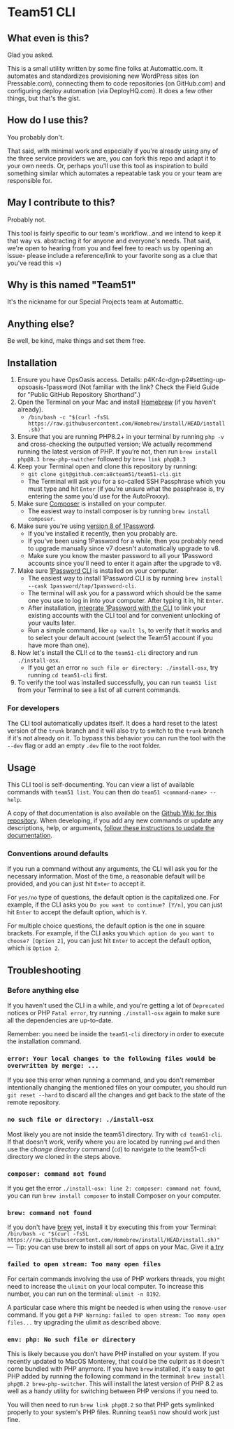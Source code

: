 # Team51 CLI

## What even is this?

Glad you asked.

This is a small utility written by some fine folks at Automattic.com. It automates and standardizes provisioning new WordPress sites (on Pressable.com), connecting them to code repositories (on GitHub.com) and configuring deploy automation (via DeployHQ.com). It does a few other things, but that's the gist.

## How do I use this?

You probably don't.

That said, with minimal work and especially if you're already using any of the three service providers we are, you can fork this repo and adapt it to your own needs. Or, perhaps you'll use this tool as inspiration to build something similar which automates a repeatable task you or your team are responsible for.

## May I contribute to this?

Probably not.

This tool is fairly specific to our team's workflow...and we intend to keep it that way vs. abstracting it for anyone and everyone's needs. That said, we're open to hearing from you and feel free to reach us by opening an issue- please include a reference/link to your favorite song as a clue that you've read this =)

## Why is this named "Team51"

It's the nickname for our Special Projects team at Automattic.

## Anything else?

Be well, be kind, make things and set them free.

## Installation
1. Ensure you have OpsOasis access. Details: p4Kr4c-dgn-p2#setting-up-opsoasis-1password (Not familiar with the link? Check the Field Guide for "Public GitHub Repository Shorthand".)
1. Open the Terminal on your Mac and install [Homebrew](https://brew.sh/) (if you haven't already).
	- `/bin/bash -c "$(curl -fsSL https://raw.githubusercontent.com/Homebrew/install/HEAD/install.sh)"`
1. Ensure that you are running PHP8.2+ in your terminal by running `php -v` and cross-checking the outputted version; We actually recommend running the latest version of PHP. If you’re not, then run `brew install php@8.3 brew-php-switcher` followed by `brew link php@8.3`
1. Keep your Terminal open and clone this repository by running:
	- `git clone git@github.com:a8cteam51/team51-cli.git`
	- The Terminal will ask you for a so-called SSH Passphrase which you must type and hit `Enter` (if you're unsure what the passphrase is, try entering the same you'd use for the AutoProxxy).
1. Make sure [Composer](https://getcomposer.org/) is installed on your computer.
	- The easiest way to install composer is by running `brew install composer`.
1. Make sure you're using [version 8 of 1Password](https://1password.com/mac/).
	- If you've installed it recently, then you probably are.
	- If you've been using 1Password for a while, then you probably need to upgrade manually since v7 doesn't automatically upgrade to v8.
	- Make sure you know the master password to all your 1Password accounts since you'll need to enter it again after the upgrade to v8.
1. Make sure [1Password CLI](https://developer.1password.com/docs/cli/get-started/) is installed on your computer.
	- The easiest way to install 1Password CLI is by running `brew install --cask 1password/tap/1password-cli`.
	- The terminal will ask you for a password which should be the same one you use to log in into your computer. After typing it in, hit `Enter`.
	- After installation, [integrate 1Password with the CLI](https://developer.1password.com/docs/cli/sign-in-sso/#step-1-connect-1password-cli-with-the-1password-app) to link your existing accounts with the CLI tool and for convenient unlocking of your vaults later.
	- Run a simple command, like `op vault ls`, to verify that it works and to select your default account (select the Team51 account if you have more than one).
1. Now let's install the CLI! `cd` to the `team51-cli` directory and run `./install-osx`.
	- If you get an error `no such file or directory: ./install-osx`, try running `cd team51-cli` first.
1. To verify the tool was installed successfully, you can run `team51 list` from your Terminal to see a list of all current commands.

### For developers
The CLI tool automatically updates itself. It does a hard reset to the latest version of the `trunk` branch and it will also try to switch to the `trunk` branch if it's not already on it. To bypass this behavior you can run the tool with the `--dev` flag or add an empty `.dev` file to the root folder.

## Usage
This CLI tool is self-documenting. You can view a list of available commands with `team51 list`.
You can then do `team51 <command-name> --help`.

A copy of that documentation is also available on the [Github Wiki for this repository](https://github.com/a8cteam51/team51-cli/wiki/team51-commands). When developing, if you add any new commands or update any descriptions, help, or arguments, [follow these instructions to update the documentation](https://github.com/a8cteam51/team51-cli/wiki/Updating-the-CLI-command-documentation).

### Conventions around defaults

If you run a command without any arguments, the CLI will ask you for the necessary information. Most of the time, a reasonable default will be provided, and you can just hit `Enter` to accept it.

For `yes/no` type of questions, the default option is the capitalized one. For example, if the CLI asks you `Do you want to continue? [Y/n]`, you can just hit `Enter` to accept the default option, which is `Y`.

For multiple choice questions, the default option is the one in square brackets. For example, if the CLI asks you `Which option do you want to choose? [Option 2]`, you can just hit `Enter` to accept the default option, which is `Option 2`.

## Troubleshooting

### Before anything else
If you haven't used the CLI in a while, and you're getting a lot of `Deprecated` notices or PHP `Fatal error`, try running `./install-osx` again to make sure all the dependencies are up-to-date.

Remember: you need be inside the `team51-cli` directory in order to execute the installation command.

### `error: Your local changes to the following files would be overwritten by merge: ...`
If you see this error when running a command, and you don't remember intentionally changing the mentioned files on your computer, you should run `git reset --hard` to discard all the changes and get back to the state of the remote repository.

### `no such file or directory: ./install-osx`
Most likely you are not inside the team51 directory. Try with `cd team51-cli`. If that doesn't work, verify where you are located by running `pwd` and then use the *change directory* command (`cd`) to navigate to the team51-cli directory we cloned in the steps above.

### `composer: command not found`
If you get the error `./install-osx: line 2: composer: command not found`, you can run `brew install composer` to install Composer on your computer.

### `brew: command not found`
If you don't have [brew](https://brew.sh/) yet, install it by executing this from your Terminal: `/bin/bash -c "$(curl -fsSL https://raw.githubusercontent.com/Homebrew/install/HEAD/install.sh)"` — Tip: you can use brew to install all sort of apps on your Mac. Give it [a try](https://formulae.brew.sh/cask/zoom)

### `failed to open stream: Too many open files`

For certain commands involving the use of PHP workers threads, you might need to increase the `ulimit` on your local computer. To increase this number, you can run on the terminal: `ulimit -n 8192`.

A particular case where this might be needed is when using the `remove-user` command. If you get a `PHP Warning:` `failed to open stream: Too many open files...` try upgrading the ulimit as described above.

### `env: php: No such file or directory`

This is likely because you don't have PHP installed on your system. If you recently updated to MacOS Monterey, that could be the culprit as it doesn't come bundled with PHP anymore. If you have `brew` installed, it's easy to get PHP added by running the following command in the terminal: `brew install php@8.2 brew-php-switcher`. This will install the latest version of PHP 8.2 as well as a handy utility for switching between PHP versions if you need to.

You will then need to run `brew link php@8.2` so that PHP gets symlinked properly to your system's PHP files. Running `team51` now should work just fine.

